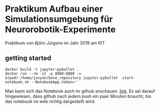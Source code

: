 
# Praktikum Aufbau einer Simulationsumgebung für Neurorobotik-Experimente

Praktikum von _Björn Jürgens_ im Jahr 2019 am KIT

## getting started

``` 
docker build -t jupyter-pybullet . 
docker run --rm -it -p 8888:8888 -v $(pwd):/home/jovyan/base_repository jupyter-pybullet  start-notebook.sh --NotebookApp.token=''
```

Man kann sich das Notebook auch im github anschauen. [link](https://github.com/spikingevolution/praktikum_neurorobotic_SS19/blob/master/neuro_robotic.ipynb). 
Es sei darauf hingewiesen, dass github nach jedem push ein paar Minuten braucht, bis das notebook im web richtig dargestellt wird.

 
